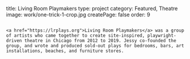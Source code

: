 title: Living Room Playmakers
type: project
category: Featured, Theatre
image: work/one-trick-1-crop.jpg
createPage: false
order: 9

~~~

<a href="https://lrplays.org">Living Room Playmakers</a> was a group of artists who came together to create site-inspired, playwright-driven theatre in Chicago from 2012 to 2019. Jessy co-founded the group, and wrote and produced sold-out plays for bedrooms, bars, art installations, beaches, and furniture stores.
